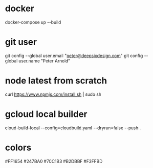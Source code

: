 # docker

docker-compose up --build

# git user

git config --global user.email "peter@deepsixdesign.com"
git config --global user.name "Peter Arnold"

# node latest from scratch

curl https://www.npmjs.com/install.sh | sudo sh

# gcloud local builder

cloud-build-local --config=cloudbuild.yaml --dryrun=false --push .

# colors
#FF1654
#247BA0
#70C1B3
#B2DBBF
#F3FFBD